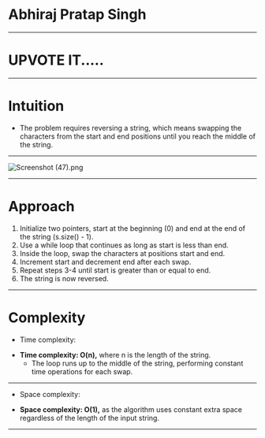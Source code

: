 # Abhiraj Pratap Singh
---

# UPVOTE IT.....

---



# Intuition
<!-- Describe your first thoughts on how to solve this problem. -->
- The problem requires reversing a string, which means swapping the characters from the start and end positions until you reach the middle of the string.

---

![Screenshot (47).png](https://assets.leetcode.com/users/images/371eb601-5dd8-4608-9e47-1d70c02b548e_1705252810.9153218.png)

---


# Approach
<!-- Describe your approach to solving the problem. -->
1. Initialize two pointers, start at the beginning (0) and end at the end of the string (s.size() - 1).
2. Use a while loop that continues as long as start is less than end.
3. Inside the loop, swap the characters at positions start and end.
4. Increment start and decrement end after each swap.
5. Repeat steps 3-4 until start is greater than or equal to end.
6. The string is now reversed.


---


# Complexity
- Time complexity:
<!-- Add your time complexity here, e.g. $$O(n)$$ -->

- **Time complexity: O(n),** where n is the length of the string.
    - The loop runs up to the middle of the string, performing       constant time operations for each swap.


---


- Space complexity:
<!-- Add your space complexity here, e.g. $$O(n)$$ -->

- **Space complexity: O(1),** as the algorithm uses constant extra space regardless of the length of the input string.


---

